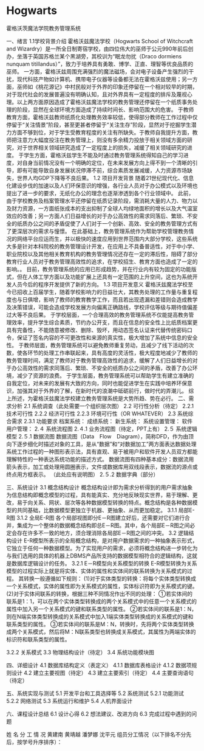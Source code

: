 # Hogwarts
 霍格沃茨魔法学院教务管理系统

一、绪言
1.1学校背景介绍
霍格沃兹魔法学校（Hogwarts School of Witchcraft and Wizardry）是一所全日制寄宿学校，由四位伟大的巫师于公元990年前后创办，坐落于英国苏格兰某个黑湖旁，其校训为“眠龙勿扰（Draco dormiens nunquam titillandus）”，致力于培养具有勇敢、博学、正直、理智等优良品质的巫师。
一方面，霍格沃兹周围充满强烈的魔法磁场，会对电子设备产生强烈的干扰，现代科技产物如计算机、携带电子仪器等设备都无法在霍格沃兹使用；另一方面，巫师如《桃花源记》中村民般对于外界的印象还停留在一个相对较早的时期，对于现代社会的发展普遍没有明确认知，且对外界具有一定程度的排斥及蔑视心理。以上两方面原因造成了霍格沃兹魔法学校的教务管理还停留在一个纸质事务处理的阶段，显然在全球环境方面造成了持续时间长、影响范围大的危害。
于教师教育方面，霍格沃兹教师纸质化处理教务效率较低，使得部分教师在工作过程中仅停留于“关注情景”阶段，甚至更甚者停留于“关注生存”阶段，显然对于挖掘学生潜力方面不够到位，对于学生受教育程度的关注有所缺失。于教师自我提升方面，教师把注意力大幅度投注在教务管理上，则没有多余精力投放于相关领域方面的研究，对于世界相关领域研究造成了一定程度上的损失，减缓了相关领域研究的进度。
于学生方面，霍格沃兹学生不能及时通过教务管理系统得知自己的学习进度，对自身当前情况没有一个明确的定位，在未来发展方向上得不到一个清晰的引导，即有可能导致自身发展状况停滞不前，综合素质发展减缓，人力资源市场缺失，世界人均GDP下降等不良后果。
1.2 项目开发背景
随着21世纪现代化、信息化建设步伐的加速以及人们环保意识的增强，各行业人员对于办公模式以及环境也提出了进一步的要求，无纸化办公的理念也逐渐渗透到各个行业领域中。
此前，由于学校教务及档案管理水平还停留在纸质记录阶段，需消耗大量的人力、物力以及财力资源，一方面纸张成本的支出抑制了全球人均绿地面积的增长以及大气温室效应的改善；另一方面人们日益增长的对于办公高效性的需求同落后、繁琐、不安全的纸质办公之间的矛盾促使了人们对于一个创新、高效、安全的教务管理方式有了更深层次的需求与憧憬。
在此基础上，教务管理系统作为帮助学校管理教务情况的网络平台应运而生，并以极快的速度应用到世界范围内大部分学校，这些系统大多是针对本科院校的教务管理设计开发，在应用上不具备普适性，对于中小学、职业院校以及其他相关教育机构的教务管理情况还存在一定的滞后性，阻碍了部分教育行业人员对于教务管理高效性的追求，在学校招生、教育方面也造成了一定的影响。。
目前，教务管理系统的应用已形成趋势，并在行业内有较为固定的功能版式，但在人体工学方面以及功能扩展上还具有一定范围的上升空间，这也为系统开发人员今后的程序开发提供了新的方向。
1.3 项目开发意义
霍格沃兹魔法学校至今已招收上百届学生，随着学校影响力的日益壮大，其教务处理的工作量与重复程度也与日俱增，影响了教师的教育教学工作，而且若出现遗漏和差错则会造成教学及决策错误，可能会造成学校发展方向偏离正确路线，学校评估等级与期待值偏差过大等不良后果。
于学校层面，一个合理高效的教务管理系统不仅能提高教务管理效率，提升学生综合素质，节约办公开支，而且在信息的安全性上比纸质档案更具有完备性，不能随意被修改、删除、毁坏，用动态签名认证来代替传统密码口令，保证了签名内容的不可更改性和来源的真实性，极大增加了系统中信息的安全性。
于教师层面，教务管理系统可以避免教师重复劳动，且减少了线下活动的次数，使各环节的处理工作串联起来，具有高度的灵活性，极大程度地减少了教师的教务管理时间，满足了教师对于教务管理高效性的追求，缓解了人们日益增长的对于办公高效性的需求同落后、繁琐、不安全的纸质办公之间的矛盾，改善了办公环境，减少了资源的浪费。
于学生层面，教务管理系统可以帮助学生有建立准确的自我定位，对未来的发展有大致的方向，同时也能促进学生在实践中培养环保意识，加强其对于外界的了解，在新时代的浪潮中砥砺前行，做时代的弄潮儿。
综上所述，为霍格沃兹魔法学校建立教务管理系统是大势所趋、势在必行。
二、需求分析
2.1 系统调查（此处需要一个组织层次图）
2.2 可行性分析（待定）
2.2.1 技术可行性
2.2.2 经济可行性
2.2.3 环境可行性（OR WHATEVER）
2.3 系统综合需求
2.3.1 功能要求
档案系统：
成绩系统：
新生系统：
系统设置管理：
软件用户管理：
2.４ 系统流程图
2.４.1 业务流程图（待定，PPT上有）
2.５ 系统逻辑模型
2.５.1 数据流图
数据流图（Data　Flow　Diagram），简称DFD，作为由顶向下逐步细化时描述对象的工具，是从“数据”和“对数据加工”两方面表达数据处理系统工作过程的一种图形表示法，具有直观、易于被用户和软件开发人员双方都能理解特性的一种表达系统功能的描述方式。
数据流图有四种基本成分：数据流用箭头表示，加工或处理用圆圈表示，文件或数据库用双线段表示，数据流的源点或终点用方框表示。
（此处应有说明图）
2.５.2 数据字典（部分）

三、系统设计
3.1 概念结构设计
概念结构设计即为需求分析得到的用户需求抽象为信息结构即概念模型的过程，具有能真实、充分地反映现实世界，易于理解、更改，易于向关系、网状、层次等各种数据模型转换的特点。概念结构是各种数据模型的共同基础，比数据模型更独立于机器、更抽象、从而更加稳定。
3.1.1 局部E-R图
3.1.2 全局E-R图
各个局部视图即分E－R图建立好后，还需要对它们进行合并，集成为一个整体的数据概念结构即总E－R图。其中，各个局部E－R图之间必定会存在许多不一致的地方，须合理消除各局部E－R图之间的冲突。
3.2 逻辑结构设计
E-R模型所表示的全局概念结构，是对用户数据需求的一种抽象表示形式，它独立于任何一种数据模型。为了实现用户的需求，必须将概念结构进一步转化为与我们选用的具体的机器上DBMS产品所支持的数据模型相符合的逻辑结构，这就是数据库逻辑设计的任务。
3.2.1 E－R模型向关系模型的转换
E-R模型转换为关系模型的过程实际上就是将实体、实体的属性和实体间的联系转换为关系模式的过程。
其转换一般遵循如下规则：
(1)对于实体类型的转换：将每个实体类型转换成一个关系模式，实体的属性即为关系模式的属性，实体标识符即为关系模式的键。
(2)对于实体间联系的转换，根据三种不同情况作出不同的处理：
①若实体间的联系是1：1，可以在两个实体类型转换成的两个关系模式中的任意一个关系模式的属性中加入另一个关系模式的键和联系类型的属性。
②若实体间的联系是1：N，则在N端实体类型转换成的关系模式中加入1端实体类型转换成的关系模式的键和联系类型的属性。
③若实体间的联系是M：N，转换时，先将两个实体类型转换成两个关系模式，然后将M：N联系类型也转换成关系模式，其属性为两端实体的标识符和联系类型的属性。

3.2.2 关系模式
3.3 物理结构设计（待定）
3.4 系统功能模块图

四、详细设计
4.1 数据库结构定义（表定义）
4.1.1 数据库表格设计
4.1.2 数据项规则设计
4.2 建立主要视图（待定）
4.3 建立主要索引（待定）
4.4 主要查询语句（待定）

五、系统实现与测试
5.1 开发平台和工具选择等
5.2 系统测试
5.2.1 功能测试
5.2.2 网络测试
5.3 系统运行和维护
5.4 人机界面设计

六、课程设计总结
6.1 设计心得
6.2 想法建议、改进方向
6.3 完成过程中遇到的问题

姓 名	分 工 情 况
黄建南	
黄靖越	
潘梦娜	
沈平元	
组员分工情况（以下排名不分先后，按学号升序排序）：
